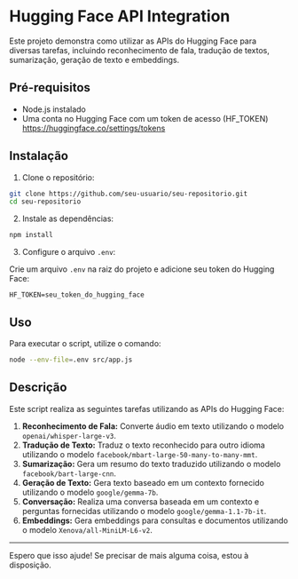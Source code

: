 

# Hugging Face API Integration

Este projeto demonstra como utilizar as APIs do Hugging Face para diversas tarefas, incluindo reconhecimento de fala, tradução de textos, sumarização, geração de texto e embeddings.

## Pré-requisitos

- Node.js instalado
- Uma conta no Hugging Face com um token de acesso (HF_TOKEN)
https://huggingface.co/settings/tokens

## Instalação

1. Clone o repositório:

```bash
git clone https://github.com/seu-usuario/seu-repositorio.git
cd seu-repositorio
```

2. Instale as dependências:

```bash
npm install
```

3. Configure o arquivo `.env`:

Crie um arquivo `.env` na raiz do projeto e adicione seu token do Hugging Face:

```env
HF_TOKEN=seu_token_do_hugging_face
```

## Uso

Para executar o script, utilize o comando:

```bash
node --env-file=.env src/app.js
```

## Descrição

Este script realiza as seguintes tarefas utilizando as APIs do Hugging Face:

1. **Reconhecimento de Fala:** Converte áudio em texto utilizando o modelo `openai/whisper-large-v3`.
2. **Tradução de Texto:** Traduz o texto reconhecido para outro idioma utilizando o modelo `facebook/mbart-large-50-many-to-many-mmt`.
3. **Sumarização:** Gera um resumo do texto traduzido utilizando o modelo `facebook/bart-large-cnn`.
4. **Geração de Texto:** Gera texto baseado em um contexto fornecido utilizando o modelo `google/gemma-7b`.
5. **Conversação:** Realiza uma conversa baseada em um contexto e perguntas fornecidas utilizando o modelo `google/gemma-1.1-7b-it`.
6. **Embeddings:** Gera embeddings para consultas e documentos utilizando o modelo `Xenova/all-MiniLM-L6-v2`.

---

Espero que isso ajude! Se precisar de mais alguma coisa, estou à disposição.

